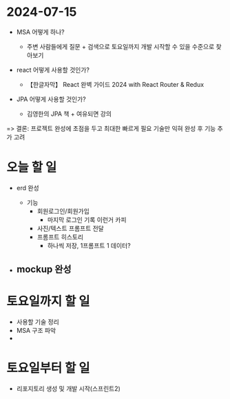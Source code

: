 # 2024-07-15
- MSA 어떻게 하나?
  - 주변 사람들에게 질문 + 검색으로 토요일까지 개발 시작할 수 있을 수준으로 찾아보기

- react 어떻게 사용할 것인가?
  - 【한글자막】 React 완벽 가이드 2024 with React Router & Redux 

- JPA 어떻게 사용할 것인가?
  - 김영한의 JPA 책 + 여유되면 강의

=> 결론: 프로젝트 완성에 초점을 두고 최대한 빠르게 필요 기술만 익혀 완성 후 기능 추가 고려

# 오늘 할 일
- erd 완성
  - 기능
    - 회원로그인/회원가입
      - 마지막 로그인 기록 이런거 카피
    - 사진/텍스트 프롬프트 전달
    - 프롬프트 히스토리
      - 하나씩 저장, 1프롬프트 1 데이터?


- mockup 완성
  - 

# 토요일까지 할 일
- 사용할 기술 정리
- MSA 구조 파악
- 


# 토요일부터 할 일
- 리포지토리 생성 및 개발 시작(스프린트2)
